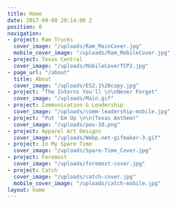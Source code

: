 ```yaml
---
title: Home
date: 2017-09-08 20:14:00 Z
position: 0
navigation:
- project: Ram Trucks
  cover_image: "/uploads/Ram_MainCover.jpg"
  mobile_cover_image: "/uploads/Ram_MobileCover.jpg"
- project: Texas Central
  cover_image: "/uploads/MobileCoverTCP2.jpg"
- page_url: "/about"
  title: About
  cover_image: "/uploads/ES2.1%20copy.jpg"
- project: "The Interns You'll \n\nNever Forget"
  cover_image: "/uploads/Main.gif"
- project: Communication & Leadership
  cover_image: "/uploads/comm-leadership-mobile.jpg"
- project: "Put 'Em Up \n\n(Texas Anthem)"
  cover_image: "/uploads/peu-10.png"
- project: Apparel Art Designs
  cover_image: "/uploads/Webp.net-gifmaker-3.gif"
- project: In My Spare Time
  cover_image: "/uploads/Spare-Time_Cover.jpg"
- project: Foremost
  cover_image: "/uploads/foremost-cover.jpg"
- project: Catch
  cover_image: "/uploads/catch-cover.jpg"
  mobile_cover_image: "/uploads/catch-mobile.jpg"
layout: home
---
```


